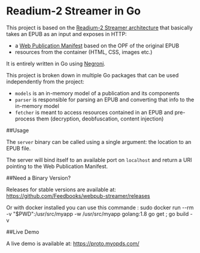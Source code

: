 # Readium-2 Streamer in Go

This project is based on the [Readium-2 Streamer architecture](https://github.com/readium/readium-2/blob/master/streamer/README.md) that basically takes an EPUB as an input and exposes in HTTP:

- a [Web Publication Manifest](https://github.com/HadrienGardeur/webpub-manifest) based on the OPF of the original EPUB
- resources from the container (HTML, CSS, images etc.)

It is entirely written in Go using [Negroni](https://github.com/urfave/negroni). 

This project is broken down in multiple Go packages that can be used independently from the project:

- `models` is an in-memory model of a publication and its components
- `parser` is responsible for parsing an EPUB and converting that info to the in-memory model
- `fetcher` is meant to access resources contained in an EPUB and pre-process them (decryption, deobfuscation, content injection)

##Usage

The `server` binary can be called using a single argument: the location to an EPUB file.

The server will bind itself to an available port on `localhost` and return a URI pointing to the Web Publication Manifest.

##Need a Binary Version? 

Releases for stable versions are available at: https://github.com/Feedbooks/webpub-streamer/releases

Or with docker installed you can use this commande : sudo docker run --rm -v "$PWD":/usr/src/myapp -w /usr/src/myapp golang:1.8 go get ; go build -v 

##Live Demo

A live demo is available at: https://proto.myopds.com/ 
